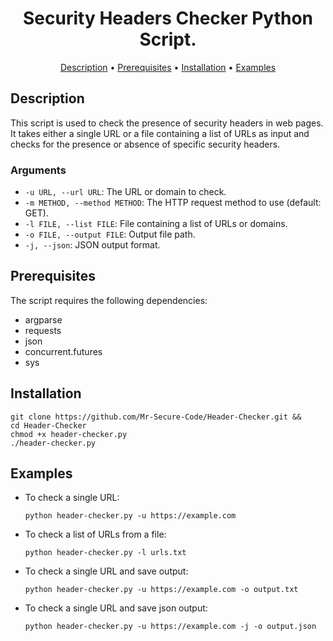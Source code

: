 <h1 align=center>Security Headers Checker Python Script.</h1>

<p align="center">
  <a href="#description">Description</a> •
  <a href="#prerequisites">Prerequisites</a> •
  <a href="#installation">Installation</a> •
  <a href="#examples">Examples</a>
</p>

## Description

This script is used to check the presence of security headers in web pages. It takes either a single URL or a file containing a list of URLs as input and checks for the presence or absence of specific security headers.

### Arguments

- `-u URL, --url URL`: The URL or domain to check.
- `-m METHOD, --method METHOD`: The HTTP request method to use (default: GET).
- `-l FILE, --list FILE`: File containing a list of URLs or domains.
- `-o FILE, --output FILE`: Output file path.
- `-j, --json`: JSON output format.

## Prerequisites

The script requires the following dependencies:

- argparse
- requests
- json
- concurrent.futures
- sys

## Installation

```
git clone https://github.com/Mr-Secure-Code/Header-Checker.git &&
cd Header-Checker
chmod +x header-checker.py
./header-checker.py
```

## Examples

-   To check a single URL:

    ```
    python header-checker.py -u https://example.com
    ```

-   To check a list of URLs from a file:

    ```
    python header-checker.py -l urls.txt
    ```

-   To check a single URL and save output:

    ```
    python header-checker.py -u https://example.com -o output.txt
    ```

-   To check a single URL and save json output:

    ```
    python header-checker.py -u https://example.com -j -o output.json
    ```
